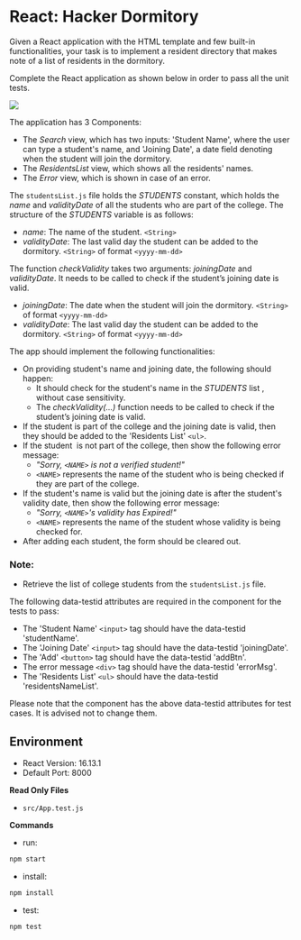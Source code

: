 # React: Hacker Dormitory

Given a React application with the HTML template and few built-in functionalities, your task is to implement a resident directory that makes note of a list of residents in the dormitory.

Complete the React application as shown below in order to pass all the unit tests.

![](https://hrcdn.net/s3_pub/istreet-assets/DyxnWZZfQtoe9d6OG9hEwA/Screen%20Recording%202020-06-25%20at%209.45.30%20PM.gif)

The application has 3 Components:
 - The _Search_ view, which has two inputs: 'Student Name', where the user can type a student's name, and 'Joining Date', a date field denoting when the student will join the dormitory.
 - The _ResidentsList_ view, which shows all the residents' names.
 - The _Error_ view, which is shown in case of an error.

The `studentsList.js` file holds the _STUDENTS_ constant, which holds the _name_ and _validityDate_ of all the students who are part of the college. The structure of the _STUDENTS_ variable is as follows:
- _name_: The name of the student. `<String>`
- _validityDate_: The last valid day the student can be added to the dormitory. `<String>` of format `<yyyy-mm-dd>`

The function _checkValidity_ takes two arguments: _joiningDate_ and _validityDate_. It needs to be called to check if the student’s joining date is valid.
 - _joiningDate_: The date when the student will join the dormitory. `<String>` of format `<yyyy-mm-dd>`
 - _validityDate_: The last valid day the student can be added to the dormitory. `<String>` of format `<yyyy-mm-dd>`

The app should implement the following functionalities:
- On providing student's name and joining date, the following should happen:
   - It should check for the student's name in the _STUDENTS_ list , without case sensitivity.
   - The _checkValidity(...)_ function needs to be called to check if the student’s joining date is valid.
- If the student is part of the college and the joining date is valid, then they should be added to the 'Residents List' `<ul>`.
- If the student  is not part of the college, then show the following error message:
   - _"Sorry, `<NAME>` is not a verified student!"_
   - `<NAME>` represents the name of the student who is being checked if they are part of the college.
 - If the student's name is valid but the joining date is after the student's validity date, then show the following error message:
    - _"Sorry, `<NAME>`'s validity has Expired!"_
    - `<NAME>` represents the name of the student whose validity is being checked for.
 - After adding each student, the form should be cleared out.

### Note:
- Retrieve the list of college students from the `studentsList.js` file.

The following data-testid attributes are required in the component for the tests to pass:

- The 'Student Name' `<input>` tag should have the data-testid 'studentName'.
- The 'Joining Date' `<input>` tag should have the data-testid 'joiningDate'.
- The 'Add' `<button>` tag should have the data-testid 'addBtn'.
- The error message `<div>` tag should have the data-testid 'errorMsg'.
- The 'Residents List' `<ul>` should have the data-testid 'residentsNameList'.

Please note that the component has the above data-testid attributes for test cases. It is advised not to change them.

## Environment 

- React Version: 16.13.1
- Default Port: 8000


**Read Only Files**
- `src/App.test.js`


**Commands**
- run: 
```bash
npm start
```
- install: 
```bash
npm install
```
- test: 
```bash
npm test
```

